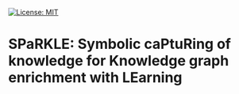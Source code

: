 [![License: MIT](https://img.shields.io/badge/License-MIT-yellow.svg)](LICENSE)
# SPaRKLE:  Symbolic caPtuRing of knowledge for Knowledge graph enrichment with LEarning
